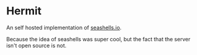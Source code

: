 # Hermit

An self hosted implementation of [seashells.io](http://seashells.io).

Because the idea of seashells was super cool, but the fact that the
server isn't open source is not.
